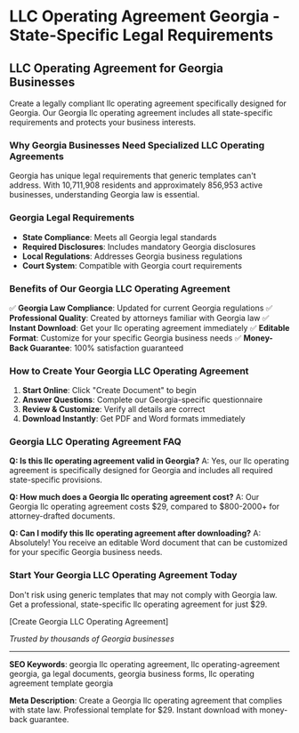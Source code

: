 # LLC Operating Agreement Georgia - State-Specific Legal Requirements

## LLC Operating Agreement for Georgia Businesses

Create a legally compliant llc operating agreement specifically designed for Georgia. Our Georgia llc operating agreement includes all state-specific requirements and protects your business interests.

### Why Georgia Businesses Need Specialized LLC Operating Agreements

Georgia has unique legal requirements that generic templates can't address. With 10,711,908 residents and approximately 856,953 active businesses, understanding Georgia law is essential.

### Georgia Legal Requirements

- **State Compliance**: Meets all Georgia legal standards
- **Required Disclosures**: Includes mandatory Georgia disclosures
- **Local Regulations**: Addresses Georgia business regulations
- **Court System**: Compatible with Georgia court requirements

### Benefits of Our Georgia LLC Operating Agreement

✅ **Georgia Law Compliance**: Updated for current Georgia regulations
✅ **Professional Quality**: Created by attorneys familiar with Georgia law
✅ **Instant Download**: Get your llc operating agreement immediately
✅ **Editable Format**: Customize for your specific Georgia business needs
✅ **Money-Back Guarantee**: 100% satisfaction guaranteed

### How to Create Your Georgia LLC Operating Agreement

1. **Start Online**: Click "Create Document" to begin
2. **Answer Questions**: Complete our Georgia-specific questionnaire
3. **Review & Customize**: Verify all details are correct
4. **Download Instantly**: Get PDF and Word formats immediately

### Georgia LLC Operating Agreement FAQ

**Q: Is this llc operating agreement valid in Georgia?**
A: Yes, our llc operating agreement is specifically designed for Georgia and includes all required state-specific provisions.

**Q: How much does a Georgia llc operating agreement cost?**
A: Our Georgia llc operating agreement costs $29, compared to $800-2000+ for attorney-drafted documents.

**Q: Can I modify this llc operating agreement after downloading?**
A: Absolutely! You receive an editable Word document that can be customized for your specific Georgia business needs.

### Start Your Georgia LLC Operating Agreement Today

Don't risk using generic templates that may not comply with Georgia law. Get a professional, state-specific llc operating agreement for just $29.

[Create Georgia LLC Operating Agreement]

_Trusted by thousands of Georgia businesses_

---

**SEO Keywords**: georgia llc operating agreement, llc operating-agreement georgia, ga legal documents, georgia business forms, llc operating agreement template georgia

**Meta Description**: Create a Georgia llc operating agreement that complies with state law. Professional template for $29. Instant download with money-back guarantee.
